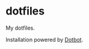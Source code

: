 # dotfiles

My dotfiles.

Installation powered by [Dotbot][dotbot].

[dotbot]: https://github.com/anishathalye/dotbot